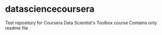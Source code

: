 # datasciencecoursera
Test repository for Coursera Data Scientist's Toolbox course
Contains only readme file

